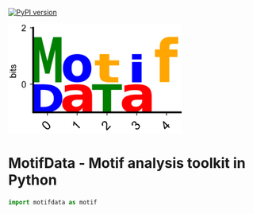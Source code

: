 [![PyPI version](https://badge.fury.io/py/seqexplainer.svg)](https://badge.fury.io/py/motifdata)

<img src="docs/_static/MotifData_logo.png" alt="MotifData Logo" width=350>

# MotifData - Motif analysis toolkit in Python

```python
import motifdata as motif
```
